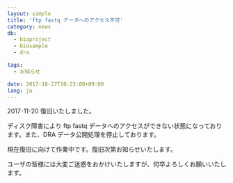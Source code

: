```yaml
---
layout: simple
title: 'ftp fastq データへのアクセス不可'
category: news
db:
  - bioproject
  - biosample
  - dra

tags:
  - お知らせ

date: 2017-10-27T10:23:00+09:00
lang: ja
---
```


<p>2017-11-20 復旧いたしました。</p>

<p>ディスク障害により ftp fastq データへのアクセスができない状態になっております。また、DRA データ公開処理を停止しております。</p>

<p>現在復旧に向けて作業中です。復旧次第お知らせいたします。</p>

<p>ユーザの皆様には大変ご迷惑をおかけいたしますが、何卒よろしくお願いいたします。</p>

